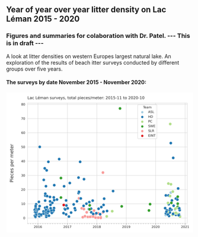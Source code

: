 ## Year of year over year litter density on Lac Léman 2015 - 2020

### Figures and summaries for colaboration with Dr. Patel. --- This is in draft ---

A look at litter densities on western Europes largest natural lake. An exploration of the results of beach itter surveys conducted by different groups over five years.

#### The surveys by date November 2015 - November 2020:

![survey totals over time](/output/yearoneThroughFive/figure3.jpg)



